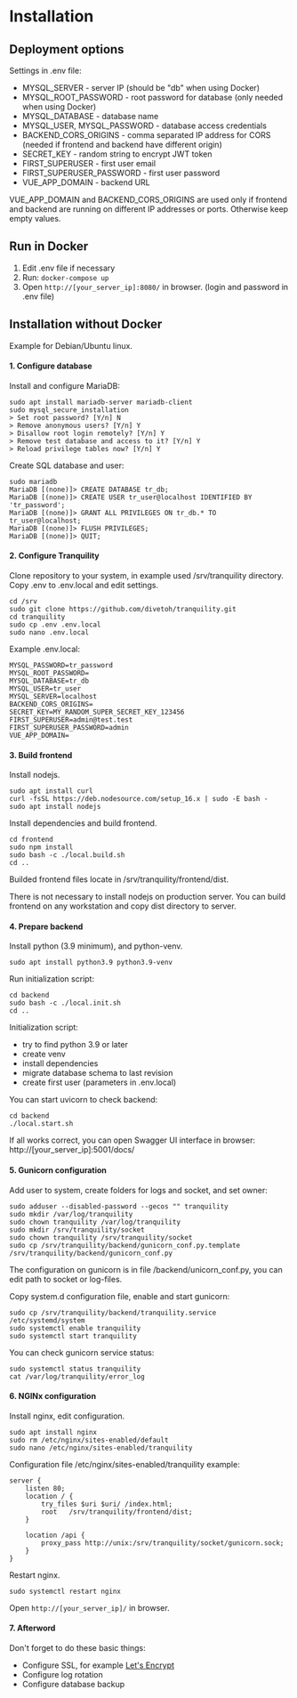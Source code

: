 # Installation
## Deployment options

Settings in .env file:
* MYSQL_SERVER - server IP (should be "db" when using Docker)
* MYSQL_ROOT_PASSWORD - root password for database (only needed when using Docker)
* MYSQL_DATABASE - database name
* MYSQL_USER, MYSQL_PASSWORD - database access credentials
* BACKEND_CORS_ORIGINS - comma separated IP address for CORS (needed if frontend and backend have different origin)
* SECRET_KEY - random string to encrypt JWT token
* FIRST_SUPERUSER - first user email
* FIRST_SUPERUSER_PASSWORD - first user password
* VUE_APP_DOMAIN - backend URL

VUE_APP_DOMAIN and BACKEND_CORS_ORIGINS are used only if frontend and backend are running on different IP addresses or ports. Otherwise keep empty values.

## Run in Docker

1. Edit .env file if necessary
2. Run: `docker-compose up`
3. Open `http://[your_server_ip]:8080/` in browser. (login and password in .env file)

## Installation without Docker

Example for Debian/Ubuntu linux.

#### 1. Configure database
Install and configure MariaDB:
```
sudo apt install mariadb-server mariadb-client
sudo mysql_secure_installation
> Set root password? [Y/n] N
> Remove anonymous users? [Y/n] Y
> Disallow root login remotely? [Y/n] Y
> Remove test database and access to it? [Y/n] Y
> Reload privilege tables now? [Y/n] Y
```
Create SQL database and user:
```
sudo mariadb
MariaDB [(none)]> CREATE DATABASE tr_db;
MariaDB [(none)]> CREATE USER tr_user@localhost IDENTIFIED BY 'tr_password';
MariaDB [(none)]> GRANT ALL PRIVILEGES ON tr_db.* TO tr_user@localhost;
MariaDB [(none)]> FLUSH PRIVILEGES;
MariaDB [(none)]> QUIT;
```

#### 2. Configure Tranquility

Clone repository to your system, in example used /srv/tranquility directory. Copy .env to .env.local and edit settings.
```
cd /srv
sudo git clone https://github.com/divetoh/tranquility.git
cd tranquility
sudo cp .env .env.local
sudo nano .env.local
```
 Example .env.local:
```
MYSQL_PASSWORD=tr_password
MYSQL_ROOT_PASSWORD=
MYSQL_DATABASE=tr_db
MYSQL_USER=tr_user
MYSQL_SERVER=localhost
BACKEND_CORS_ORIGINS=
SECRET_KEY=MY_RANDOM_SUPER_SECRET_KEY_123456
FIRST_SUPERUSER=admin@test.test
FIRST_SUPERUSER_PASSWORD=admin
VUE_APP_DOMAIN=
```

#### 3. Build frontend
Install nodejs.
```
sudo apt install curl
curl -fsSL https://deb.nodesource.com/setup_16.x | sudo -E bash -
sudo apt install nodejs
```

Install dependencies and build frontend.
```
cd frontend
sudo npm install
sudo bash -c ./local.build.sh
cd ..
```
Builded frontend files locate in /srv/tranquility/frontend/dist. 

There is not necessary to install nodejs on production server. You can build frontend on any workstation and copy dist directory to server. 

#### 4. Prepare backend
Install python (3.9 minimum), and python-venv.
```
sudo apt install python3.9 python3.9-venv
```
Run initialization script:
```
cd backend
sudo bash -c ./local.init.sh
cd ..
```
Initialization script:
* try to find python 3.9 or later
* create venv
* install dependencies
* migrate database schema to last revision
* create first user (parameters in .env.local)

You can start uvicorn to check backend:
```
cd backend
./local.start.sh
```
If all works correct, you can open Swagger UI interface in browser: http://[your_server_ip]:5001/docs/

#### 5. Gunicorn configuration


Add user to system, create folders for logs and socket, and set owner:
```
sudo adduser --disabled-password --gecos "" tranquility
sudo mkdir /var/log/tranquility
sudo chown tranquility /var/log/tranquility
sudo mkdir /srv/tranquility/socket
sudo chown tranquility /srv/tranquility/socket
sudo cp /srv/tranquility/backend/gunicorn_conf.py.template /srv/tranquility/backend/gunicorn_conf.py
```

The configuration on gunicorn is in file /backend/unicorn_conf.py, you can edit path to socket or log-files.

Copy system.d configuration file, enable and start gunicorn:
```
sudo cp /srv/tranquility/backend/tranquility.service /etc/systemd/system
sudo systemctl enable tranquility
sudo systemctl start tranquility
```

You can check gunicorn service status:
```
sudo systemctl status tranquility
cat /var/log/tranquility/error_log
```

#### 6. NGINx configuration

Install nginx, edit configuration.
```
sudo apt install nginx
sudo rm /etc/nginx/sites-enabled/default
sudo nano /etc/nginx/sites-enabled/tranquility
```

Configuration file /etc/nginx/sites-enabled/tranquility example:
```
server {
    listen 80;
    location / {
        try_files $uri $uri/ /index.html;
        root   /srv/tranquility/frontend/dist;
    }

    location /api {
        proxy_pass http://unix:/srv/tranquility/socket/gunicorn.sock;
    }
}
```
Restart nginx.
```
sudo systemctl restart nginx
```
Open `http://[your_server_ip]/` in browser.


#### 7. Afterword
Don't forget to do these basic things:
* Configure SSL, for example [Let's Encrypt](https://www.digitalocean.com/community/tutorials/how-to-secure-nginx-with-let-s-encrypt-on-ubuntu-20-04)
* Configure log rotation
* Configure database backup
